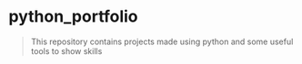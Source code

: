 # python_portfolio

> This repository contains projects made using python and some useful tools to show skills
